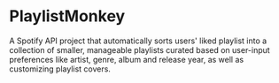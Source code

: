# PlaylistMonkey
A Spotify API project that automatically sorts users' liked playlist into a collection of smaller, manageable playlists curated based on user-input preferences like artist, genre, album and release year, as well as customizing playlist covers.
